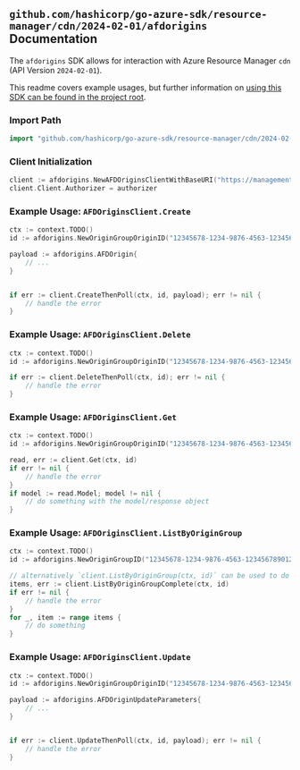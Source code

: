
## `github.com/hashicorp/go-azure-sdk/resource-manager/cdn/2024-02-01/afdorigins` Documentation

The `afdorigins` SDK allows for interaction with Azure Resource Manager `cdn` (API Version `2024-02-01`).

This readme covers example usages, but further information on [using this SDK can be found in the project root](https://github.com/hashicorp/go-azure-sdk/tree/main/docs).

### Import Path

```go
import "github.com/hashicorp/go-azure-sdk/resource-manager/cdn/2024-02-01/afdorigins"
```


### Client Initialization

```go
client := afdorigins.NewAFDOriginsClientWithBaseURI("https://management.azure.com")
client.Client.Authorizer = authorizer
```


### Example Usage: `AFDOriginsClient.Create`

```go
ctx := context.TODO()
id := afdorigins.NewOriginGroupOriginID("12345678-1234-9876-4563-123456789012", "example-resource-group", "profileName", "originGroupName", "originName")

payload := afdorigins.AFDOrigin{
	// ...
}


if err := client.CreateThenPoll(ctx, id, payload); err != nil {
	// handle the error
}
```


### Example Usage: `AFDOriginsClient.Delete`

```go
ctx := context.TODO()
id := afdorigins.NewOriginGroupOriginID("12345678-1234-9876-4563-123456789012", "example-resource-group", "profileName", "originGroupName", "originName")

if err := client.DeleteThenPoll(ctx, id); err != nil {
	// handle the error
}
```


### Example Usage: `AFDOriginsClient.Get`

```go
ctx := context.TODO()
id := afdorigins.NewOriginGroupOriginID("12345678-1234-9876-4563-123456789012", "example-resource-group", "profileName", "originGroupName", "originName")

read, err := client.Get(ctx, id)
if err != nil {
	// handle the error
}
if model := read.Model; model != nil {
	// do something with the model/response object
}
```


### Example Usage: `AFDOriginsClient.ListByOriginGroup`

```go
ctx := context.TODO()
id := afdorigins.NewOriginGroupID("12345678-1234-9876-4563-123456789012", "example-resource-group", "profileName", "originGroupName")

// alternatively `client.ListByOriginGroup(ctx, id)` can be used to do batched pagination
items, err := client.ListByOriginGroupComplete(ctx, id)
if err != nil {
	// handle the error
}
for _, item := range items {
	// do something
}
```


### Example Usage: `AFDOriginsClient.Update`

```go
ctx := context.TODO()
id := afdorigins.NewOriginGroupOriginID("12345678-1234-9876-4563-123456789012", "example-resource-group", "profileName", "originGroupName", "originName")

payload := afdorigins.AFDOriginUpdateParameters{
	// ...
}


if err := client.UpdateThenPoll(ctx, id, payload); err != nil {
	// handle the error
}
```

